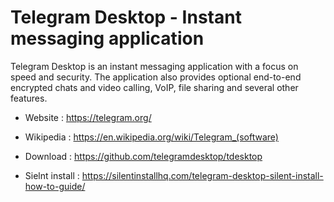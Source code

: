 # Telegram Desktop - Instant messaging application

Telegram Desktop is an instant messaging application with a focus on
speed and security. The application also provides optional end-to-end
encrypted chats and video calling, VoIP, file sharing and several
other features.

* Website : https://telegram.org/
* Wikipedia : https://en.wikipedia.org/wiki/Telegram_(software)

* Download : https://github.com/telegramdesktop/tdesktop
* Sielnt install : https://silentinstallhq.com/telegram-desktop-silent-install-how-to-guide/
